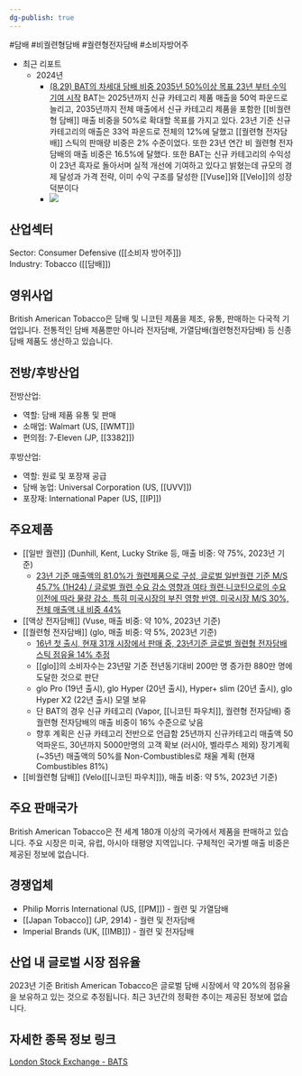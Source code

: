 ```yaml
---
dg-publish: true
---
```

#담배 #비궐련형담배 #궐련형전자담배 #소비자방어주


- 최근 리포트
	- 2024년
		- [(8.29) BAT의 차세대 담배 비중 2035년 50%이상 목표 23년 부터 수익기여 시작](8.29_담배%20완벽한%20대안.pdf#page=17&selection=321,0,345,2&color=yellow)
		  BAT는 2025년까지 신규 카테고리 제품 매출을 50억 파운드로 늘리고, 2035년까지 전체 매출에서 신규 카테고리 제품을 포함한 [[비궐련형 담배]] 매출 비중을 50%로 확대할 목표를 가지고 있다. 
		  23년 기준 신규 카테고리의 매출은 33억 파운드로 전체의 12%에 달했고 [[궐련형 전자담배]] 스틱의 판매량 비중은 2% 수준이었다. 
		  또한 23년 연간 비 궐련형 전자담배의 매출 비중은 16.5%에 달했다. 또한 BAT는 신규 카테고리의 수익성이 23년 흑자로 돌아서며 실적 개선에 기여하고 있다고 밝혔는데 규모의 경제 달성과 가격 전략, 이미 수익 구조를 달성한 [[Vuse]]와 [[Velo]]의 성장 덕분이다
		- ![](Pasted%20image%2020240830143511.png)

## 산업섹터

Sector: Consumer Defensive ([[소비자 방어주]])  
Industry: Tobacco ([[담배]])

## 영위사업

British American Tobacco은 담배 및 니코틴 제품을 제조, 유통, 판매하는 다국적 기업입니다. 전통적인 담배 제품뿐만 아니라 전자담배, 가열담배(궐련형전자담배) 등 신종 담배 제품도 생산하고 있습니다.

## 전방/후방산업

전방산업:

- 역할: 담배 제품 유통 및 판매
- 소매업: Walmart (US, [[WMT]])
- 편의점: 7-Eleven (JP, [[3382]])

후방산업:

- 역할: 원료 및 포장재 공급
- 담배 농업: Universal Corporation (US, [[UVV]])
- 포장재: International Paper (US, [[IP]])

## 주요제품

- [[일반 궐련]] (Dunhill, Kent, Lucky Strike 등, 매출 비중: 약 75%, 2023년 기준)
	- [23년 기준 매출액의 81.0%가 궐련제품으로 구성, 글로벌 일반궐련 기준 M/S 45.7% (1H24) / 글로벌 궐련 수요 감소 영향과 여타 궐련∙니코틴으로의 수요 이전에 따라 물량 감소, 특히 미국시장의 부진 영향 반영. 미국시장 M/S 30%, 전체 매출액 내 비중 44%](9.3_담배업체에%20관심이%20지속되는%20이유.pdf#page=10&selection=4,0,79,3&color=yellow)
- [[액상 전자담배]] (Vuse, 매출 비중: 약 10%, 2023년 기준)
- [[궐련형 전자담배]] (glo, 매출 비중: 약 5%, 2023년 기준)
	- [16년 첫 출시, 현재 31개 시장에서 판매 중, 23년기준 글로벌 궐련형 전자담배 스틱 점유율 14% 추정](9.3_담배업체에%20관심이%20지속되는%20이유.pdf#page=25&selection=4,0,37,2&color=yellow)
	- [[glo]]의 소비자수는 23년말 기준 전년동기대비 200만 명 증가한 880만 명에 도달한 것으로 판단 
	- glo Pro (19년 출시), glo Hyper (20년 출시), Hyper+ slim (20년 출시), glo Hyper X2 (22년 출시) 모델 보유 
	- 단 BAT의 경우 신규 카테고리 (Vapor, [[니코틴 파우치]], 궐련형 전자담배) 중 궐련형 전자담배의 매출 비중이 16% 수준으로 낮음 
	- 향후 계획은 신규 카테고리 전반으로 언급함 25년까지 신규카테고리 매출액 50억파운드, 30년까지 5000만명의 고객 확보 (러시아, 벨라루스 제외) 장기계획 (~35년) 매출액의 50%를 Non-Combustibles로 채울 계획 (현재 Combustibles 81%)
- [[비궐련형 담배]] (Velo([[니코틴 파우치]]), 매출 비중: 약 5%, 2023년 기준)

## 주요 판매국가

British American Tobacco은 전 세계 180개 이상의 국가에서 제품을 판매하고 있습니다. 주요 시장은 미국, 유럽, 아시아 태평양 지역입니다. 구체적인 국가별 매출 비중은 제공된 정보에 없습니다.

## 경쟁업체

- Philip Morris International (US, [[PM]]) - 궐련 및 가열담배
- [[Japan Tobacco]] (JP, 2914) - 궐련 및 전자담배
- Imperial Brands (UK, [[IMB]]) - 궐련 및 전자담배

## 산업 내 글로벌 시장 점유율

2023년 기준 British American Tobacco은 글로벌 담배 시장에서 약 20%의 점유율을 보유하고 있는 것으로 추정됩니다. 최근 3년간의 정확한 추이는 제공된 정보에 없습니다.

## 자세한 종목 정보 링크

[London Stock Exchange - BATS](https://www.londonstockexchange.com/stock/BATS/british-american-tobacco-plc)